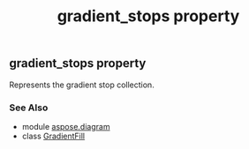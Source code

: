 ﻿---
title: gradient_stops property
second_title: Aspose.Diagram for Python via .NET API References
description: 
type: docs
weight: 60
url: /python-net/aspose.diagram/gradientfill/gradient_stops/
is_root: false
---

## gradient_stops property


Represents the gradient stop collection.

### See Also
* module [aspose.diagram](../../)
* class [GradientFill](/diagram/python-net/aspose.diagram/gradientfill)

